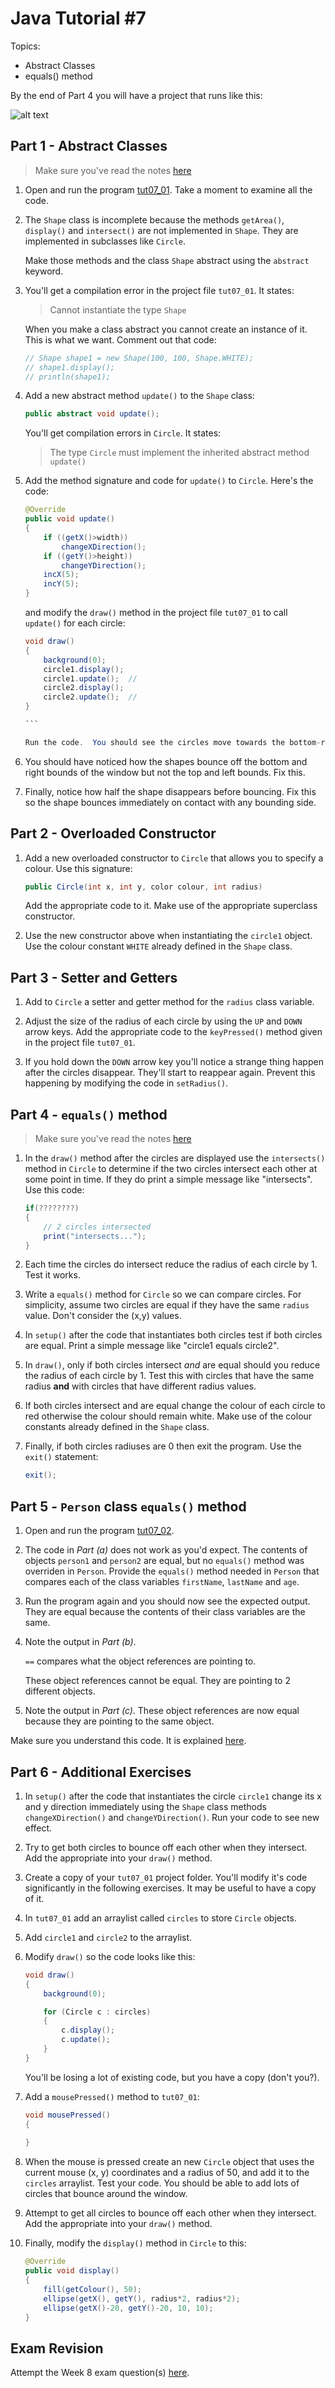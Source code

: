 # Java Tutorial #7 

Topics:

-	Abstract Classes 
-	equals() method



By the end of Part 4 you will have a project that runs like this:

![alt text](../images/tut07_01.gif "Part 1 - 4")


## Part 1 - Abstract Classes

> Make sure you've read the notes [here](../notes/AbstractClasses.md#abstract-classes-1)

1.	Open and run the program [tut07_01](../code/tutorials/tut07_01/tut07_01.zip?raw=true). Take a moment to examine all the code.


2.	The ``Shape`` class is incomplete because the methods ``getArea()``, ``display()`` and ``intersect()`` are not implemented in ``Shape``.  They are implemented in subclasses like ``Circle``.

	Make those methods and the class ``Shape`` abstract using the ``abstract`` keyword.

3.	You'll get a compilation error in the project file ``tut07_01``.  It states:

	> Cannot instantiate the type ``Shape``

	When you make a class abstract you cannot create an instance of it.  This is what we want.  Comment out that code:

	```java
	// Shape shape1 = new Shape(100, 100, Shape.WHITE);  
	// shape1.display();
	// println(shape1);

	```

4.	Add a new abstract method ``update()`` to the ``Shape`` class:

	```java
	public abstract void update();

	```

	You'll get compilation errors in ``Circle``.  It states:

	> The type ``Circle`` must implement the inherited abstract method ``update()``

5.	Add the method signature and code for ``update()`` to ``Circle``.  Here's the code: 

	```java
	@Override
	public void update()
	{
		if ((getX()>width))
			changeXDirection();
		if ((getY()>height))
			changeYDirection();
		incX(5);
		incY(5);
	}

  	```

  	and modify the ``draw()`` method in the project file ``tut07_01`` to call ``update()`` for each circle:

  	````java
	void draw()
	{  
		background(0);
		circle1.display();  
		circle1.update();  // 
		circle2.display();
		circle2.update();  // 
	}

	```

	Run the code.  You should see the circles move towards the bottom-right area of the window.

6.	You should have noticed how the shapes bounce off the bottom and right bounds of the window but not the top and left bounds.  Fix this.

7.	Finally, notice how half the shape disappears before bouncing.  Fix this so the shape bounces immediately on contact with any bounding side.  



## Part 2 - Overloaded Constructor

1.	Add a new overloaded constructor to ``Circle`` that allows you to specify a colour.  Use this signature:

	```java
	public Circle(int x, int y, color colour, int radius) 

	```

	Add the appropriate code to it.  Make use of the appropriate superclass constructor.

2.	Use the new constructor above when instantiating the ``circle1`` object.  Use the colour constant ``WHITE`` already defined in the ``Shape`` class.


## Part 3 - Setter and Getters

1.	Add to ``Circle`` a setter and getter method for the ``radius`` class variable.

2.	Adjust the size of the radius of each circle by using the ``UP`` and ``DOWN`` arrow keys.  Add the appropriate code to the ``keyPressed()`` method given in the project file ``tut07_01``.


3.	If you hold down the ``DOWN`` arrow key you'll notice a strange thing happen after the circles disappear.  They'll start to reappear again.  Prevent this happening by modifying the code in ``setRadius()``. 



## Part 4 - ``equals()`` method

> Make sure you've read the notes [here](../notes/AbstractClasses.md#equals-method)


1.	In the ``draw()`` method after the circles are displayed use the ``intersects()`` method in ``Circle`` to determine if the two circles intersect each other at some point in time.  If they do print a simple message like "intersects".  Use this code:

	```java
	if(????????)
	{
		// 2 circles intersected
		print("intersects...");
	}

	```

2.	Each time the circles do intersect reduce the radius of each circle by 1.  Test it works.

3.	Write a ``equals()`` method for ``Circle`` so we can compare circles.  For simplicity, assume two circles are equal if they have the same ``radius`` value.  Don't consider the (x,y) values.

4.	In ``setup()`` after the code that instantiates both circles test if both circles are equal.  Print a simple message like "circle1 equals circle2".

5.	In ``draw()``, only if both circles intersect *and* are equal should you reduce the radius of each circle by 1.  Test this with circles that have the same radius **and** with circles that have different radius values.

6.	If both circles intersect and are equal change the colour of each circle to red otherwise the colour should remain white.  Make use of the colour constants already defined in the ``Shape`` class.

7.	Finally, if both circles radiuses are 0 then exit the program.  Use the ``exit()`` statement:

	```java
	exit();

	```


## Part 5 - ``Person`` class ``equals()`` method

1.	Open and run the program [tut07_02](../code/tutorials/tut07_02/tut07_02.zip?raw=true).  

2.	The code in *Part (a)* does not work as you'd expect.  The contents of objects ``person1`` and ``person2`` are equal, but no ``equals()`` method was overriden in ``Person``.  Provide the ``equals()`` method needed in ``Person`` that compares each of the class variables ``firstName``, ``lastName`` and ``age``.

3.	Run the program again and you should now see the expected output.  They are equal because the contents of their class variables are the same.

4.	Note the output in *Part (b)*.  

	``==`` compares what the object references are pointing to.

	These object references cannot be equal.  They are pointing to 2 different objects.

5.	Note the output in *Part (c)*.  These object references are now equal because they are pointing to the same object.

Make sure you understand this code.  It is explained [here](../notes/AbstractClasses.md#equals-method).


## Part 6 - Additional Exercises

1.	In ``setup()`` after the code that instantiates the circle ``circle1`` change its x and y direction immediately using the ``Shape`` class methods ``changeXDirection()`` and ``changeYDirection()``.  Run your code to see new effect.

2.	Try to get both circles to bounce off each other when they intersect.  Add the appropriate into your ``draw()`` method.

3.	Create a copy of your ``tut07_01`` project folder.  You'll modify it's code significantly in the following exercises.  It may be useful to have a copy of it.

4.	In ``tut07_01`` add an arraylist called ``circles`` to store ``Circle`` objects.
	
5.	Add ``circle1`` and ``circle2`` to the arraylist.

6.	Modify ``draw()`` so the code looks like this:

	```java
	void draw()
	{  
		background(0);

		for (Circle c : circles)
		{
			c.display();
			c.update();
		}
	}

	```

	You'll be losing a lot of existing code, but you have a copy (don't you?).
	
7.	Add a ``mousePressed()`` method to ``tut07_01``:

	```java
	void mousePressed()
	{
		
	}

	```

8.	When the mouse is pressed create an new ``Circle`` object that uses the current mouse (x, y) coordinates and a radius of 50, and add it to the ``circles`` arraylist.  Test your code.  You should be able to add lots of circles that bounce around the window.


9.	Attempt to get all circles to bounce off each other when they intersect.  Add the appropriate into your ``draw()`` method.

10.	Finally, modify the ``display()`` method in ``Circle`` to this:

	```java
	@Override
	public void display()
	{    
		fill(getColour(), 50);
		ellipse(getX(), getY(), radius*2, radius*2);
		ellipse(getX()-20, getY()-20, 10, 10);
	} 

	```





## Exam Revision

Attempt the Week 8 exam question(s) [here](../notes/Examinations.md).
